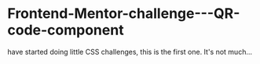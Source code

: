 # Frontend-Mentor-challenge---QR-code-component
have started doing little CSS challenges, this is the first one. It's not much...
